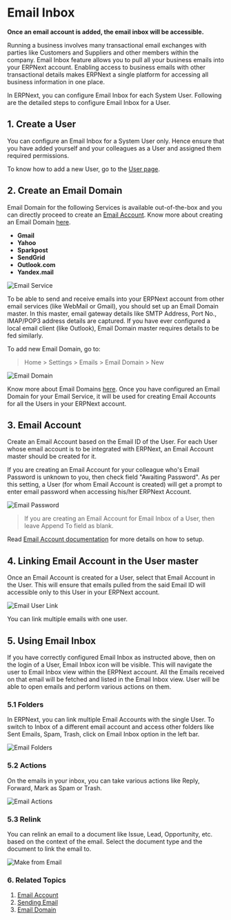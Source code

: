 <!-- add-breadcrumbs -->
# Email Inbox

**Once an email account is added, the email inbox will be accessible.**

Running a business involves many transactional email exchanges with parties like Customers and Suppliers and other members within the company. Email Inbox feature allows you to pull all your business emails into your ERPNext account. Enabling access to business emails with other transactional details makes ERPNext a single platform for accessing all business information in one place.

In ERPNext, you can configure Email Inbox for each System User. Following are the detailed steps to configure Email Inbox for a User.

## 1. Create a User

You can configure an Email Inbox for a System User only. Hence ensure that you have added yourself and your colleagues as a User and assigned them required permissions.

To know how to add a new User, go to the [User page](/docs/user/manual/en/setting-up/users-and-permissions/adding-users).

## 2. Create an Email Domain

Email Domain for the following Services is available out-of-the-box and you can directly proceed to create an [Email Account](/docs/user/manual/en/setting-up/email/email-account). Know more about creating an Email Domain [here](/docs/user/manual/en/setting-up/email/email-domain).

* **Gmail**
* **Yahoo**
* **Sparkpost**
* **SendGrid**
* **Outlook.com**
* **Yandex.mail**

<img class="screenshot" alt="Email Service" src="{{docs_base_url}}/assets/img/setup/email/email-service.png">

To be able to send and receive emails into your ERPNext account from other email services (like WebMail or Gmail), you should set up an Email Domain master. In this master, email gateway details like SMTP Address, Port No., IMAP/POP3 address details are captured. If you have ever configured a local email client (like Outlook), Email Domain master requires details to be fed similarly.

To add new Email Domain, go to:

> Home > Settings > Emails > Email Domain > New

<img class="screenshot" alt="Email Domain" src="{{docs_base_url}}/assets/img/setup/email/email-domain.png">

Know more about Email Domains [here](/docs/user/manual/en/setting-up/email/email-domain). Once you have configured an Email Domain for your Email Service, it will be used for creating Email Accounts for all the Users in your ERPNext account.

## 3. Email Account

Create an Email Account based on the Email ID of the User. For each User whose email account is to be integrated with ERPNext, an Email Account master should be created for it. 

If you are creating an Email Account for your colleague who's Email Password is unknown to you, then check field "Awaiting Password". As per this setting, a User (for whom Email Account is created) will get a prompt to enter email password when accessing his/her ERPNext Account.

<img class="screenshot" alt="Email Password" src="{{docs_base_url}}/assets/img/setup/email/email-password.png">

> If you are creating an Email Account for Email Inbox of a User, then leave Append To field as blank.

Read [Email Account documentation](/docs/user/manual/en/setting-up/email/email-account) for more details on how to setup.

## 4. Linking Email Account in the User master

Once an Email Account is created for a User, select that Email Account in the User. This will ensure that emails pulled from the said Email ID will accessible only to this User in your ERPNext account.

<img class="screenshot" alt="Email User Link" src="{{docs_base_url}}/assets/img/setup/email/email-user-link.png">

You can link multiple emails with one user.

## 5. Using Email Inbox

If you have correctly configured Email Inbox as instructed above, then on the login of a User, Email Inbox icon will be visible. This will navigate the user to Email Inbox view within the ERPNext account. All the Emails received on that email will be fetched and listed in the Email Inbox view. User will be able to open emails and perform various actions on them.

### 5.1 Folders

In ERPNext, you can link multiple Email Accounts with the single User. To switch to Inbox of a different email account and access other folders like Sent Emails, Spam, Trash, click on Email Inbox option in the left bar.

<img class="screenshot" alt="Email Folders" src="{{docs_base_url}}/assets/img/setup/email/email-folders.png">

### 5.2 Actions

On the emails in your inbox, you can take various actions like Reply, Forward, Mark as Spam or Trash.

<img class="screenshot" alt="Email Actions" src="{{docs_base_url}}/assets/img/setup/email/email-actions.png">

### 5.3 Relink

You can relink an email to a document like Issue, Lead, Opportunity, etc. based on the context of the email. Select the document type and the document to link the email to.

<img class="screenshot" alt="Make from Email" src="{{docs_base_url}}/assets/img/setup/email/make-from-email.png">

### 6. Related Topics
1. [Email Account](/docs/user/manual/en/setting-up/email/email-account)
1. [Sending Email](/docs/user/manual/en/setting-up/email/sending-email)
1. [Email Domain](/docs/user/manual/en/setting-up/email/email-domain)
